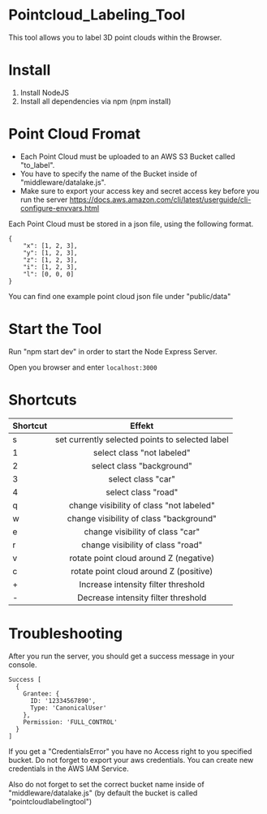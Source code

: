 # Pointcloud_Labeling_Tool
This tool allows you to label 3D point clouds within the Browser.

# Install
1. Install NodeJS
2. Install all dependencies via npm (npm install)

# Point Cloud Fromat
- Each Point Cloud must be uploaded to an AWS S3 Bucket called "to_label".
- You have to specify the name of the Bucket inside of "middleware/datalake.js".
- Make sure to export your access key and secret access key before you run the server https://docs.aws.amazon.com/cli/latest/userguide/cli-configure-envvars.html

Each Point Cloud must be stored in a json file, using the following format. 
```
{
    "x": [1, 2, 3], 
    "y": [1, 2, 3], 
    "z": [1, 2, 3],
    "i": [1, 2, 3],
    "l": [0, 0, 0]
}
```
You can find one example point cloud json file under "public/data"


# Start the Tool 
Run "npm start dev" in order to start the Node Express Server. 

Open you browser and enter ```localhost:3000```

# Shortcuts

| Shortcut        | Effekt           |
| ------------- |:-------------:|
| s             | set currently selected points to selected label |
| 1             | select class "not labeled"                      |
| 2             | select class "background"                       |
| 3             | select class "car"                              |
| 4             | select class "road"                             |
| q             | change visibility of class "not labeled"        |
| w             | change visibility of class "background"         |
| e             | change visibility of class "car"                |
| r             | change visibility of class "road"               |
| v             | rotate point cloud around Z  (negative)         |    
| c             | rotate point cloud around Z  (positive)         |
| +             | Increase intensity filter threshold             |
| -             | Decrease intensity filter threshold             |

# Troubleshooting
After you run the server, you should get a success message in your console.
```
Success [
  {
    Grantee: {
      ID: '12334567890',
      Type: 'CanonicalUser'
    },
    Permission: 'FULL_CONTROL'
  }
]
``` 
If you get a "CredentialsError" you have no Access right to you specified bucket. Do not forget to export your aws credentials. You can create new credentials in the AWS IAM Service. 

Also do not forget to set the correct bucket name inside of "middleware/datalake.js" (by default the bucket is called "pointcloudlabelingtool")